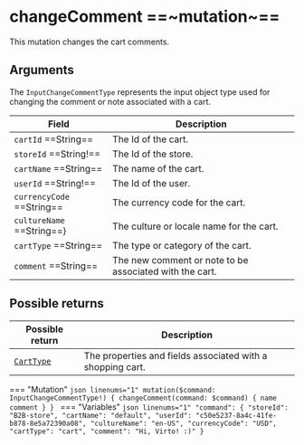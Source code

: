 # changeComment ==~mutation~==

This mutation changes the cart comments.

## Arguments

The `InputChangeCommentType` represents the input object type used for changing the comment or note associated with a cart.  


| Field                   | Description                                                                  |
|----------------------------|---------------------------------------------------------------------------|
| `cartId` ==String==      | The Id of the cart.                                                       |
| `storeId` ==String!==    | The Id of the store.                                                      |
| `cartName` ==String==    | The name of the cart.                                                     |
| `userId` ==String!==     | The Id of the user.                                                       |
| `currencyCode` ==String==| The currency code for the cart.                                           |
| `cultureName` ==String==} | The culture or locale name for the cart.                                  |
| `cartType` ==String==    | The type or category of the cart.                                         |
| `comment` ==String==     | The new comment or note to be associated with the cart.                   |

## Possible returns

| Possible return                                          	| Description                                                 	|
|---------------------------------------------------------	|------------------------------------------------------------	|
| [`CartType`](../objects/cart-type.md)                   	|  The properties and fields associated with a shopping cart.  	|


=== "Mutation"
    ```json linenums="1"
    mutation($command: InputChangeCommentType!) {
      changeComment(command: $command) {
        name
        comment
      }
    }
    ```
=== "Variables"
    ```json linenums="1"
    "command": {
        "storeId": "B2B-store",
        "cartName": "default",
        "userId": "c50e5237-8a4c-41fe-b878-8e5a72390a08",
        "cultureName": "en-US",
        "currencyCode": "USD",
        "cartType": "cart",
        "comment": "Hi, Virto! :)"
    }
    ```